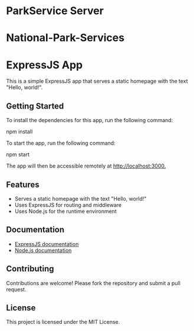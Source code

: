 # ParkService Server
# National-Park-Services

# ExpressJS App

This is a simple ExpressJS app that serves a static homepage with the text "Hello, world!".

## Getting Started

To install the dependencies for this app, run the following command:

npm install


To start the app, run the following command:

npm start


The app will then be accessible remotely at [http://localhost:3000.](https://national-park-service.onrender.com/#/)

## Features

* Serves a static homepage with the text "Hello, world!"
* Uses ExpressJS for routing and middleware
* Uses Node.js for the runtime environment

## Documentation

* [ExpressJS documentation](https://expressjs.com/)
* [Node.js documentation](https://nodejs.org/en/)

## Contributing

Contributions are welcome! Please fork the repository and submit a pull request.

## License

This project is licensed under the MIT License.
